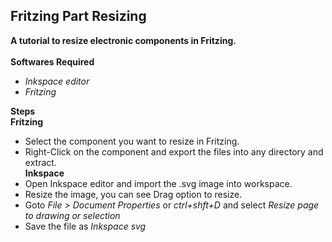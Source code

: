 ## Fritzing Part Resizing <br />
**A tutorial to resize electronic components in Fritzing.** <br /> <br />
**Softwares Required**<br /> 
- *Inkspace editor* <br />
- *Fritzing* <br />

**Steps**<br />
**Fritzing**
- Select the component you want to resize in Fritzing.<br /> 
- Right-Click on the component and export the files into any directory and extract.<br />
**Inkspace**<br />
- Open Inkspace editor and import the .svg image into workspace.<br />
- Resize the image, you can see Drag option to resize.<br />
- Goto *File > Document Properties* or *ctrl+shft+D* and select *Resize page to drawing or selection*<br />
- Save the file as *Inkspace svg*<br />
